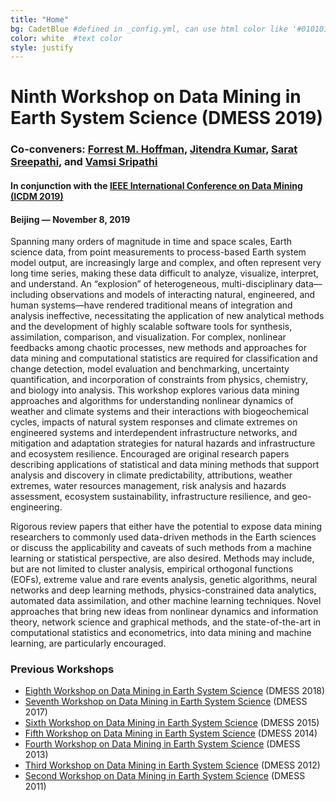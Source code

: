```yaml
---
title: "Home"
bg: CadetBlue #defined in _config.yml, can use html color like '#010101'
color: white  #text color
style: justify
---
```

# Ninth Workshop on Data Mining in Earth System Science (DMESS 2019)
### Co-conveners: [Forrest M. Hoffman](http://www.climatemodeling.org/~forrest/), [Jitendra Kumar](http://www.climatemodeling.org/~jkumar/), [Sarat Sreepathi](http://sarats.com/), and [Vamsi Sripathi](https://vamsis.com)
#### In conjunction with the [IEEE International Conference on Data Mining (ICDM 2019)](http://icdm2019.bigke.org/)
####	Beijing &mdash; November 8, 2019

Spanning many orders of magnitude in time and space scales, Earth science data, from point measurements to process-based Earth system model output, are increasingly large and complex, and often represent very long time series, making these data difficult to analyze, visualize, interpret, and understand. An “explosion” of heterogeneous, multi-disciplinary data—including observations and models of interacting natural, engineered, and human systems—have rendered traditional means of integration and analysis ineffective, necessitating the application of new analytical methods and the development of highly scalable software tools for synthesis, assimilation, comparison, and visualization. For complex, nonlinear feedbacks among chaotic processes, new methods and approaches for data mining and computational statistics are required for classification and change detection, model evaluation and benchmarking, uncertainty quantification, and incorporation of constraints from physics, chemistry, and biology into analysis. This workshop explores various data mining approaches and algorithms for understanding nonlinear dynamics of weather and climate systems and their interactions with biogeochemical cycles, impacts of natural system responses and climate extremes on engineered systems and interdependent infrastructure networks, and mitigation and adaptation strategies for natural hazards and infrastructure and ecosystem resilience. Encouraged are original research papers describing applications of statistical and data mining methods that support analysis and discovery in climate predictability, attributions, weather extremes, water resources management, risk analysis and hazards assessment, ecosystem sustainability, infrastructure resilience, and geo-engineering. 

Rigorous review papers that either have the potential to expose data mining researchers to commonly used data-driven methods in the Earth sciences or discuss the applicability and caveats of such methods from a machine learning or statistical perspective, are also desired. Methods may include, but are not limited to cluster analysis, empirical orthogonal functions (EOFs), extreme value and rare events analysis, genetic algorithms, neural networks and deep learning methods, physics-constrained data analytics, automated data assimilation, and other machine learning techniques. Novel approaches that bring new ideas from nonlinear dynamics and information theory, network science and graphical methods, and the state-of-the-art in computational statistics and econometrics, into data mining and machine learning, are particularly encouraged. 

### Previous Workshops
 * <a target="_blank" href="https://climatemodeling.org/workshops/dmess2018/">Eighth Workshop on Data Mining in Earth System Science</a> (DMESS 2018)
* <a target="_blank" href="https://climatemodeling.org/workshops/dmess2017/">Seventh Workshop on Data Mining in Earth System Science</a> (DMESS 2017)
 * <a target="_blank" href="https://climatemodeling.org/workshops/dmess2015/">Sixth Workshop on Data Mining in Earth System Science</a> (DMESS 2015)
 * <a target="_blank" href="https://climatemodeling.org/workshops/dmess2014/">Fifth Workshop on Data Mining in Earth System Science</a> (DMESS 2014)
 * <a target="_blank" href="https://climatemodeling.org/workshops/dmess2013/">Fourth Workshop on Data Mining in Earth System Science</a> (DMESS 2013)
 * <a target="_blank" href="https://climatemodeling.org/workshops/dmess2012/">Third Workshop on Data Mining in Earth System Science</a> (DMESS 2012)
 * <a target="_blank" href="https://climatemodeling.org/workshops/dmess2011/">Second Workshop on Data Mining in Earth System Science</a> (DMESS 2011)


